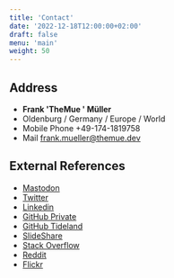 ```yaml
---
title: 'Contact'
date: '2022-12-18T12:00:00+02:00'
draft: false
menu: 'main'
weight: 50
---
```


## Address

- **Frank 'TheMue ' Müller**
- Oldenburg / Germany / Europe / World
- Mobile Phone +49-174-1819758
- Mail [frank.mueller@themue.dev](mailto:frank.mueller@themue.dev)

## External References

- [Mastodon](https://mastodon.social/@themue)
- [Twitter](https://twitter.com/themue)
- [Linkedin](https://www.linkedin.com/in/themue/)
- [GitHub Private](https://github.com/themue)
- [GitHub Tideland](https://github.com/tideland)
- [SlideShare](https://www.slideshare.net/TheMue)
- [Stack Overflow](https://stackoverflow.com/users/25814/themue)
- [Reddit](https://www.reddit.com/user/TheMue)
- [Flickr](https://www.flickr.com/photos/themue/)
